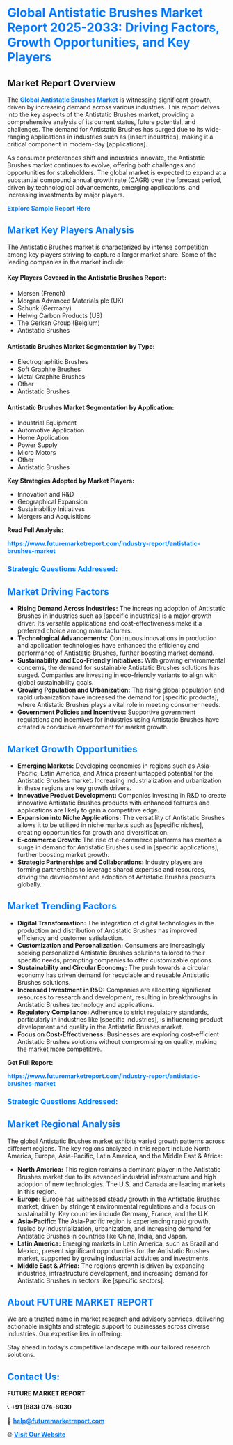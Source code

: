 <h1 style="color: #007BFF;">Global Antistatic Brushes Market Report 2025-2033: Driving Factors, Growth Opportunities, and Key Players</h1>

<section id="overview">
<h2>Market Report Overview</h2>
<p>The <a href="https://www.futuremarketreport.com/industry-report/antistatic-brushes-market" style="color: #007BFF; text-decoration: none;"><strong>Global Antistatic Brushes Market</strong></a> is witnessing significant growth, driven by increasing demand across various industries. This report delves into the key aspects of the Antistatic Brushes market, providing a comprehensive analysis of its current status, future potential, and challenges. The demand for Antistatic Brushes has surged due to its wide-ranging applications in industries such as [insert industries], making it a critical component in modern-day [applications].</p>
<p>As consumer preferences shift and industries innovate, the Antistatic Brushes market continues to evolve, offering both challenges and opportunities for stakeholders. The global market is expected to expand at a substantial compound annual growth rate (CAGR) over the forecast period, driven by technological advancements, emerging applications, and increasing investments by major players.</p>
</section>

<section id="overview">
<p><a href="https://www.futuremarketreport.com/request-sample/reportId=106518" style="color: #007BFF; text-decoration: none;"><strong>Explore Sample Report Here</strong></a></p>
</section>

<section id="key-players">
<h2 style="color: #007BFF;">Market Key Players Analysis</h2>
<p>The Antistatic Brushes market is characterized by intense competition among key players striving to capture a larger market share. Some of the leading companies in the market include:</p>
<h4>Key Players Covered in the Antistatic Brushes Report:</h4>
<ul><li>Mersen (French)</li><li>Morgan Advanced Materials plc (UK)</li><li>Schunk (Germany)</li><li>Helwig Carbon Products (US)</li><li>The Gerken Group (Belgium)</li><li>Antistatic Brushes</li></ul>
<h4>Antistatic Brushes Market Segmentation by Type:</h4>
<ul><li>Electrographitic Brushes</li><li>Soft Graphite Brushes</li><li>Metal Graphite Brushes</li><li>Other</li><li>Antistatic Brushes</li></ul>

<h4>Antistatic Brushes Market Segmentation by Application:</h4>
<ul><li>Industrial Equipment</li><li>Automotive Application</li><li>Home Application</li><li>Power Supply</li><li>Micro Motors</li><li>Other</li><li>Antistatic Brushes</li></ul>
<p><strong>Key Strategies Adopted by Market Players:</strong></p>
<ul>
<li>Innovation and R&D</li>
<li>Geographical Expansion</li>
<li>Sustainability Initiatives</li>
<li>Mergers and Acquisitions</li>
</ul>
</section>

<section>
<p><strong>Read Full Analysis: </strong></p><a href="https://www.futuremarketreport.com/industry-report/antistatic-brushes-market" style="color: #007BFF; text-decoration: none;"><strong>https://www.futuremarketreport.com/industry-report/antistatic-brushes-market</strong></a>
<h3 style="color: #007BFF;">Strategic Questions Addressed:</h3>
</section>

<section id="driving-factors">
<h2 style="color: #007BFF;">Market Driving Factors</h2>
<ul>
<li><strong>Rising Demand Across Industries:</strong> The increasing adoption of Antistatic Brushes in industries such as [specific industries] is a major growth driver. Its versatile applications and cost-effectiveness make it a preferred choice among manufacturers.</li>
<li><strong>Technological Advancements:</strong> Continuous innovations in production and application technologies have enhanced the efficiency and performance of Antistatic Brushes, further boosting market demand.</li>
<li><strong>Sustainability and Eco-Friendly Initiatives:</strong> With growing environmental concerns, the demand for sustainable Antistatic Brushes solutions has surged. Companies are investing in eco-friendly variants to align with global sustainability goals.</li>
<li><strong>Growing Population and Urbanization:</strong> The rising global population and rapid urbanization have increased the demand for [specific products], where Antistatic Brushes plays a vital role in meeting consumer needs.</li>
<li><strong>Government Policies and Incentives:</strong> Supportive government regulations and incentives for industries using Antistatic Brushes have created a conducive environment for market growth.</li>
</ul>
</section>

<section id="growth-opportunities">
<h2 style="color: #007BFF;">Market Growth Opportunities</h2>
<ul>
<li><strong>Emerging Markets:</strong> Developing economies in regions such as Asia-Pacific, Latin America, and Africa present untapped potential for the Antistatic Brushes market. Increasing industrialization and urbanization in these regions are key growth drivers.</li>
<li><strong>Innovative Product Development:</strong> Companies investing in R&D to create innovative Antistatic Brushes products with enhanced features and applications are likely to gain a competitive edge.</li>
<li><strong>Expansion into Niche Applications:</strong> The versatility of Antistatic Brushes allows it to be utilized in niche markets such as [specific niches], creating opportunities for growth and diversification.</li>
<li><strong>E-commerce Growth:</strong> The rise of e-commerce platforms has created a surge in demand for Antistatic Brushes used in [specific applications], further boosting market growth.</li>
<li><strong>Strategic Partnerships and Collaborations:</strong> Industry players are forming partnerships to leverage shared expertise and resources, driving the development and adoption of Antistatic Brushes products globally.</li>
</ul>
</section>

<section id="trending-factors">
<h2 style="color: #007BFF;">Market Trending Factors</h2>
<ul>
<li><strong>Digital Transformation:</strong> The integration of digital technologies in the production and distribution of Antistatic Brushes has improved efficiency and customer satisfaction.</li>
<li><strong>Customization and Personalization:</strong> Consumers are increasingly seeking personalized Antistatic Brushes solutions tailored to their specific needs, prompting companies to offer customizable options.</li>
<li><strong>Sustainability and Circular Economy:</strong> The push towards a circular economy has driven demand for recyclable and reusable Antistatic Brushes solutions.</li>
<li><strong>Increased Investment in R&D:</strong> Companies are allocating significant resources to research and development, resulting in breakthroughs in Antistatic Brushes technology and applications.</li>
<li><strong>Regulatory Compliance:</strong> Adherence to strict regulatory standards, particularly in industries like [specific industries], is influencing product development and quality in the Antistatic Brushes market.</li>
<li><strong>Focus on Cost-Effectiveness:</strong> Businesses are exploring cost-efficient Antistatic Brushes solutions without compromising on quality, making the market more competitive.</li>
</ul>
</section>

<section>
<p><strong>Get Full Report: </strong></p><a href="https://www.futuremarketreport.com/industry-report/antistatic-brushes-market" style="color: #007BFF; text-decoration: none;"><strong>https://www.futuremarketreport.com/industry-report/antistatic-brushes-market</strong></a>
<h3 style="color: #007BFF;">Strategic Questions Addressed:</h3>
</section>


<section id="regional-analysis">
<h2 style="color: #007BFF;">Market Regional Analysis</h2>
<p>The global Antistatic Brushes market exhibits varied growth patterns across different regions. The key regions analyzed in this report include North America, Europe, Asia-Pacific, Latin America, and the Middle East & Africa:</p>
<ul>
<li><strong>North America:</strong> This region remains a dominant player in the Antistatic Brushes market due to its advanced industrial infrastructure and high adoption of new technologies. The U.S. and Canada are leading markets in this region.</li>
<li><strong>Europe:</strong> Europe has witnessed steady growth in the Antistatic Brushes market, driven by stringent environmental regulations and a focus on sustainability. Key countries include Germany, France, and the U.K.</li>
<li><strong>Asia-Pacific:</strong> The Asia-Pacific region is experiencing rapid growth, fueled by industrialization, urbanization, and increasing demand for Antistatic Brushes in countries like China, India, and Japan.</li>
<li><strong>Latin America:</strong> Emerging markets in Latin America, such as Brazil and Mexico, present significant opportunities for the Antistatic Brushes market, supported by growing industrial activities and investments.</li>
<li><strong>Middle East & Africa:</strong> The region’s growth is driven by expanding industries, infrastructure development, and increasing demand for Antistatic Brushes in sectors like [specific sectors].</li>
</ul>
</section>

<footer>
<h2 style="color: #007BFF;">About FUTURE MARKET REPORT</h2>
<p>We are a trusted name in market research and advisory services, delivering actionable insights and strategic support to businesses across diverse industries. Our expertise lies in offering:</p>

<p>Stay ahead in today’s competitive landscape with our tailored research solutions.</p>

<h2 style="color: #007BFF;">Contact Us:</h2>
<p><strong>FUTURE MARKET REPORT</strong></p>
<p>📞 <strong>+91 (883) 074-8030</strong></p>
<p>📧 <strong><a href="mailto:help@futuremarketreport.com" style="color: #007BFF;">help@futuremarketreport.com</a></strong></p>
<p>🌐 <strong><a href="https://www.futuremarketreport.com/" style="color: #007BFF;">Visit Our Website</a></strong></p>
</footer>